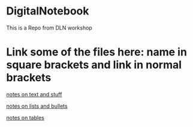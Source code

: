 # DigitalNotebook
This is a Repo from DLN workshop


# Link some of the files here: name in square brackets and  link in normal brackets

[notes on text and stuff](Text_Stuff.md)

[notes on lists and bullets](Lists_and_bullets.md)

[notes on tables](Tables.md)
